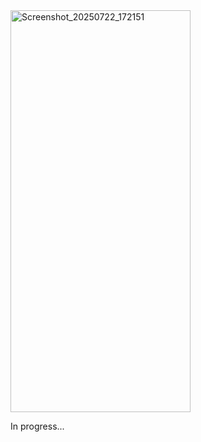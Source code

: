 <img width="288" height="643" alt="Screenshot_20250722_172151" src="https://github.com/user-attachments/assets/bf0400c7-2648-4638-872a-4f4b6635f486" />

In progress...
